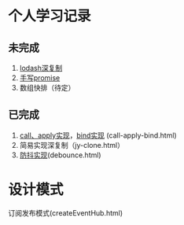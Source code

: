# 个人学习记录



## 未完成

1. [lodash深复制](https://github.com/yygmind/blog/issues/31)
2. [手写promise](https://github.com/YvetteLau/Blog/issues/2)
3. 数组快排（待定）

## 已完成

1. [call、apply实现](https://github.com/mqyqingfeng/Blog/issues/11)，[bind实现](https://github.com/mqyqingfeng/Blog/issues/12)  (call-apply-bind.html)
2. 简易实现深复制（jy-clone.html）
3. [防抖实现](https://github.com/mqyqingfeng/Blog/issues/22)(debounce.html)



# 设计模式

订阅发布模式(createEventHub.html)



